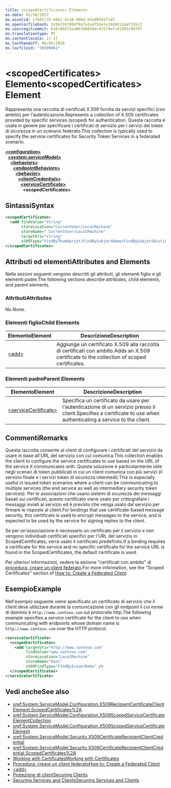 ```yaml
---
title: <scopedCertificates> Elemento
ms.date: 03/30/2017
ms.assetid: c7b6fc35-d4b2-4c18-98bd-83e09591f1d3
ms.openlocfilehash: 3c06159709df0afe2a475de1e186b0114af32bc2
ms.sourcegitcommit: b16c00371ea06398859ecd157defc81301c9070f
ms.translationtype: MT
ms.contentlocale: it-IT
ms.lasthandoff: 06/06/2020
ms.locfileid: "70399961"
---
```

# <a name="scopedcertificates-element"></a><span data-ttu-id="ad4c2-102">\<scopedCertificates> Elemento</span><span class="sxs-lookup"><span data-stu-id="ad4c2-102">\<scopedCertificates> Element</span></span>
<span data-ttu-id="ad4c2-103">Rappresenta una raccolta di certificati X.509 fornita da servizi specifici (con ambito) per l'autenticazione.</span><span class="sxs-lookup"><span data-stu-id="ad4c2-103">Represents a collection of X.509 certificates provided by specific services (scoped) for authentication.</span></span> <span data-ttu-id="ad4c2-104">Questa raccolta è usata in genere per specificare i certificati di servizio per i servizi dei token di sicurezza in un scenario federato.</span><span class="sxs-lookup"><span data-stu-id="ad4c2-104">This collection is typically used to specify the service certificates for Security Token Services in a federated scenario.</span></span>  
  
[**\<configuration>**](../configuration-element.md)\
&nbsp;&nbsp;[**\<system.serviceModel>**](system-servicemodel.md)\
&nbsp;&nbsp;&nbsp;&nbsp;[**\<behaviors>**](behaviors.md)\
&nbsp;&nbsp;&nbsp;&nbsp;&nbsp;&nbsp;[**\<endpointBehaviors>**](endpointbehaviors.md)\
&nbsp;&nbsp;&nbsp;&nbsp;&nbsp;&nbsp;&nbsp;&nbsp;[**\<behavior>**](behavior-of-endpointbehaviors.md)\
&nbsp;&nbsp;&nbsp;&nbsp;&nbsp;&nbsp;&nbsp;&nbsp;&nbsp;&nbsp;[**\<clientCredentials>**](clientcredentials.md)\
&nbsp;&nbsp;&nbsp;&nbsp;&nbsp;&nbsp;&nbsp;&nbsp;&nbsp;&nbsp;&nbsp;&nbsp;[**\<serviceCertificate>**](servicecertificate-of-clientcredentials-element.md)\
&nbsp;&nbsp;&nbsp;&nbsp;&nbsp;&nbsp;&nbsp;&nbsp;&nbsp;&nbsp;&nbsp;&nbsp;&nbsp;&nbsp;**\<scopedCertificates>**  
  
## <a name="syntax"></a><span data-ttu-id="ad4c2-105">Sintassi</span><span class="sxs-lookup"><span data-stu-id="ad4c2-105">Syntax</span></span>  
  
```xml  
<scopedCertificates>
  <add findValue="String"
       storeLocation="CurrentUser/LocalMachine"
       storeName=" CurrentUser/LocalMachine"
       targetUri="string"
       x509Type="FindByThumbprint/FindBySubjectName/FindBySubjectDistinguishedName/FindByIssuerName/FindByIssuerDistinguishedName/FindBySerialNumber/FindByTimeValid/FindByTimeNotYetValid/FindBySerialNumber/FindByTimeExpired/FindByTemplateName/FindByApplicationPolicy/FindByCertificatePolicy/FindByExtension/FindByKeyUsage/FindBySubjectKeyIdentifier" />
</scopedCertificates>
```  
  
## <a name="attributes-and-elements"></a><span data-ttu-id="ad4c2-106">Attributi ed elementi</span><span class="sxs-lookup"><span data-stu-id="ad4c2-106">Attributes and Elements</span></span>  
 <span data-ttu-id="ad4c2-107">Nelle sezioni seguenti vengono descritti gli attributi, gli elementi figlio e gli elementi padre.</span><span class="sxs-lookup"><span data-stu-id="ad4c2-107">The following sections describe attributes, child elements, and parent elements.</span></span>  
  
### <a name="attributes"></a><span data-ttu-id="ad4c2-108">Attributi</span><span class="sxs-lookup"><span data-stu-id="ad4c2-108">Attributes</span></span>  
 <span data-ttu-id="ad4c2-109">No.</span><span class="sxs-lookup"><span data-stu-id="ad4c2-109">None.</span></span>  
  
### <a name="child-elements"></a><span data-ttu-id="ad4c2-110">Elementi figlio</span><span class="sxs-lookup"><span data-stu-id="ad4c2-110">Child Elements</span></span>  
  
|<span data-ttu-id="ad4c2-111">Elemento</span><span class="sxs-lookup"><span data-stu-id="ad4c2-111">Element</span></span>|<span data-ttu-id="ad4c2-112">Descrizione</span><span class="sxs-lookup"><span data-stu-id="ad4c2-112">Description</span></span>|  
|-------------|-----------------|  
|[\<add>](add-of-scopedcertificates-element.md)|<span data-ttu-id="ad4c2-113">Aggiunge un certificato X.509 alla raccolta di certificati con ambito.</span><span class="sxs-lookup"><span data-stu-id="ad4c2-113">Adds an X.509 certificate to the collection of scoped certificates.</span></span>|  
  
### <a name="parent-elements"></a><span data-ttu-id="ad4c2-114">Elementi padre</span><span class="sxs-lookup"><span data-stu-id="ad4c2-114">Parent Elements</span></span>  
  
|<span data-ttu-id="ad4c2-115">Elemento</span><span class="sxs-lookup"><span data-stu-id="ad4c2-115">Element</span></span>|<span data-ttu-id="ad4c2-116">Descrizione</span><span class="sxs-lookup"><span data-stu-id="ad4c2-116">Description</span></span>|  
|-------------|-----------------|  
|[\<serviceCertificate>](servicecertificate-of-servicecredentials.md)|<span data-ttu-id="ad4c2-117">Specifica un certificato da usare per l'autenticazione di un servizio presso il client.</span><span class="sxs-lookup"><span data-stu-id="ad4c2-117">Specifies a certificate to use when authenticating a service to the client.</span></span>|  
  
## <a name="remarks"></a><span data-ttu-id="ad4c2-118">Commenti</span><span class="sxs-lookup"><span data-stu-id="ad4c2-118">Remarks</span></span>  
 <span data-ttu-id="ad4c2-119">Questa raccolta consente al client di configurare i certificati del servizio da usare in base all'URL del servizio con cui comunica.</span><span class="sxs-lookup"><span data-stu-id="ad4c2-119">This collection enables the client to configure the service certificates to use based on the URL of the service it communicates with.</span></span> <span data-ttu-id="ad4c2-120">Questa soluzione è particolarmente utile negli scenari di token pubblicati in cui un client comunica con più servizi (il servizio finale e i servizi token di sicurezza intermedi).</span><span class="sxs-lookup"><span data-stu-id="ad4c2-120">This is especially useful in issued token scenarios where a client can be communicating to multiple services (the end service as well as intermediary security token services).</span></span> <span data-ttu-id="ad4c2-121">Per le associazioni che usano sistemi di sicurezza dei messaggi basati sui certificati, questo certificato viene usato per crittografare i messaggi inviati al servizio ed è previsto che venga usato dal servizio per firmare le risposte al client.</span><span class="sxs-lookup"><span data-stu-id="ad4c2-121">For bindings that use certificate-based message security, this certificate is used to encrypt messages to the service, and is expected to be used by the service for signing replies to the client.</span></span>  
  
 <span data-ttu-id="ad4c2-122">Se per un'associazione è necessario un certificato per il servizio e non vengono individuati certificati specifici per l'URL del servizio in ScopedCertificates, verrà usato il certificato predefinito.</span><span class="sxs-lookup"><span data-stu-id="ad4c2-122">If a binding requires a certificate for the service and no specific certificate for the service URL is found in the ScopedCertificates, the default certificate is used.</span></span>  
  
 <span data-ttu-id="ad4c2-123">Per ulteriori informazioni, vedere la sezione "certificati con ambito" di [procedura: creare un client federato](../../../wcf/feature-details/how-to-create-a-federated-client.md).</span><span class="sxs-lookup"><span data-stu-id="ad4c2-123">For more information, see the "Scoped Certificates" section of [How to: Create a Federated Client](../../../wcf/feature-details/how-to-create-a-federated-client.md).</span></span>  
  
## <a name="example"></a><span data-ttu-id="ad4c2-124">Esempio</span><span class="sxs-lookup"><span data-stu-id="ad4c2-124">Example</span></span>  
 <span data-ttu-id="ad4c2-125">Nell'esempio seguente viene specificato un certificato di servizio che il client deve utilizzare durante la comunicazione con gli endpoint il cui nome di dominio è `http://www.contoso.com` sul protocollo http.</span><span class="sxs-lookup"><span data-stu-id="ad4c2-125">The following example specifies a service certificate for the client to use when communicating with endpoints whose domain name is `http://www.contoso.com` over the HTTP protocol.</span></span>  
  
```xml  
<serviceCertificate>
  <scopedCertificates>
    <add targetUri="http://www.contoso.com"
         findValue="www.contoso.com"
         storeLocation="LocalMachine"
         storeName="Root"
         x509FindType="FindByIssuerName" />
  </scopedCertificates>
</serviceCertificate>
```  
  
## <a name="see-also"></a><span data-ttu-id="ad4c2-126">Vedi anche</span><span class="sxs-lookup"><span data-stu-id="ad4c2-126">See also</span></span>

- <xref:System.ServiceModel.Configuration.X509RecipientCertificateClientElement.ScopedCertificates%2A>
- <xref:System.ServiceModel.Configuration.X509ScopedServiceCertificateElementCollection>
- <xref:System.ServiceModel.Configuration.X509ScopedServiceCertificateElement>
- <xref:System.ServiceModel.Security.X509CertificateRecipientClientCredential>
- <xref:System.ServiceModel.Security.X509CertificateRecipientClientCredential.ScopedCertificates%2A>
- [<span data-ttu-id="ad4c2-127">Working with Certificates</span><span class="sxs-lookup"><span data-stu-id="ad4c2-127">Working with Certificates</span></span>](../../../wcf/feature-details/working-with-certificates.md)
- [<span data-ttu-id="ad4c2-128">Procedura: creare un client federato</span><span class="sxs-lookup"><span data-stu-id="ad4c2-128">How to: Create a Federated Client</span></span>](../../../wcf/feature-details/how-to-create-a-federated-client.md)
- [\<add>](add-of-scopedcertificates-element.md)
- [<span data-ttu-id="ad4c2-129">Protezione di client</span><span class="sxs-lookup"><span data-stu-id="ad4c2-129">Securing Clients</span></span>](../../../wcf/securing-clients.md)
- [<span data-ttu-id="ad4c2-130">Securing Services and Clients</span><span class="sxs-lookup"><span data-stu-id="ad4c2-130">Securing Services and Clients</span></span>](../../../wcf/feature-details/securing-services-and-clients.md)
